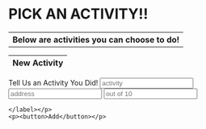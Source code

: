 <h1>PICK AN ACTIVITY!!</h1>


<html>
<body>


<table style="width:100%" id="table">
  <tr>
    <th>Below are activities you can choose to do!</th>
  </tr>
</table>

<script>

var requestOptions = {
  method: 'GET',
  redirect: 'follow'
};


fetch("https://finalcptperiod4.duckdns.org/api/activities", requestOptions)
  .then(response => response.json())
  .then(r => {
  r.forEach(ev => {
    const row = document.createElement("tr")
    const data = document.createElement("td")
    data.innerHTML = `${ev.address}, ${ev.fun}: ${ev.activity}`
    row.appendChild(data)
    document.getElementById("table").appendChild(row)
  })
  })
  .catch(error => console.log('error', error))

function reset() {
  window.location.reload();
}


</script>


<table>
  <thead>
  <tr>
    <th>New Activity</th>
  </tr>
  </thead>
  <tbody id="result">
    <!-- javascript generated data -->
  </tbody>
</table>


<script>


const resultContainer = document.getElementById("result");
  // prepare URL's to allow easy switch from deployment and localhost
const url = "https://finalcptperiod4.duckdns.org/api/activities/"
  //const url = "https://flask.nighthawkcodingsociety.com/api/users"
const create_fetch = url + '/create';
const read_fetch = url + '/';
read_users();


function read_users() {
    // prepare fetch options
    const read_options = {
      method: 'GET', // *GET, POST, PUT, DELETE, etc.
      mode: 'cors', // no-cors, *cors, same-origin
      cache: 'default', // *default, no-cache, reload, force-cache, only-if-cached
      credentials: 'omit', // include, *same-origin, omit
      headers: {
        'Content-Type': 'application/json'
      },
    };     // fetch the data from API
    fetch(read_fetch, read_options)
      // response is a RESTful "promise" on any successful fetch
      .then(response => {
        // check for response errors
        if (response.status !== 200) {
            const errorMsg = 'Database read error: ' + response.status;
            console.log(errorMsg);
            const tr = document.createElement("tr");
            const td = document.createElement("td");
            td.innerHTML = errorMsg;
            tr.appendChild(td);
            return;
        }
        // valid response will have json data
        response.json().then(data => {
            console.log(data);
            for (let row in data) {
              console.log(data[row]);
              add_row(data[row]);
            }
        })
    })
      // catch fetch errors (ie ACCESS to server blocked)
    .catch(err => {
      console.error(err);
      const tr = document.createElement("tr");
      const td = document.createElement("td");
      td.innerHTML = err;
      tr.appendChild(td);
      resultContainer.appendChild(tr);
    });
  }
</script>


<form action="javascript:create_user()">
 <p><label>
        Tell Us an Activity You Did!
        <input type="text" name="activity" id="activity" placeholder="activity" required>
        <input type="text" name="activity" id="address" placeholder="address" required>
        <input type="text" name="activity" id="fun" placeholder="out of 10" required>


    </label></p>
    <p><button>Add</button></p>
</form>


<script>
  function create_user() {
    fetch("https://finalcptperiod4.duckdns.org/api/activities/create", {
      method: 'POST',
      headers: {
        'Content-Type': 'application/json'
      },
      body: JSON.stringify({activity:document.getElementById("activity").value,address:document.getElementById("address").value,fun:document.getElementById("fun").valueAsNumber})
    }).then(e => console.log(
     
      "yay"
    ));
  }
</script>


</body>


</html>